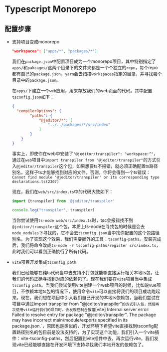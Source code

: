 # Typescript Monorepo

## 配置步骤

- 支持项目变成monorepo

  ```json
  "workspaces": ["apps/*", "packages/*"]
  ```

  我们在`package.json`中配置项目成为一个monorepo项目，其中特别指定了`apps/`和`pakcages/`这两个目录下的文件夹都是一个个独立的`repo`，每个repo都有自己的`package.json`。`yarn`会去扫描`workspaces`指定的目录，并寻找每个目录中的`package.json`。

  在`apps/`下建立一个`web`应用，用来存放我们的web页面的代码。其中配置`tsconfig.json`如下：

  ```json
  {
    "compilerOptions": {
          "paths": {
              "@jeditor/*": [
                  "../../packages/*/src/index"
              ]
          }
      }
  }
  ```

  事实上，即使你在web中安装了`"@jeditor/transpiler": "workspace:^"`，通过在`web`项目中`import transpiler from "@jeditor/transpiler"`的方式引入`@jeditor/transpiler`这个包，如果想要ts不报错，就必须正确配置ts路径别名，这样子ts才能够找到对应的文件。否则，你将会得到一个ts错误：`Cannot find module '@jeditor/transpiler' or its corresponding type declarations.ts(2307)`

  现在，我们在`web/src/index.ts`中的代码大致如下：

  ```typescript
  import {transpiler} from '@jeditor/transpiler'
  
  console.log("transpiler", transpiler)
  ```

  当你尝试使用`ts-node web/src/index.ts`时，tsc会报错找不到`@jeditor/transpiler`这个包，本质上ts-node在寻找包的时候是会去`node_modules`下寻找的，它不会去`tsconfig.json`当中找你配置的这个包路径别名。为了实现这个效果，我们需要额外的工具：`tsconfig-paths`。安装完成后，我们将命令改成`ts-node -r tsconfig-paths/register src/index.ts`，此时我们可以看到正确执行了所有代码。

- `vite`项目开发集成`tsconfig path`

  我们已经能够在纯ts代码当中去支持不打包就能够直接运行相关本地ts包，让我们的代码正确寻找到对应的依赖包了。现在我们要在`vite`项目当中集成`tsconfig path`。当我们尝试使用vite创建一个web项目的时候，比如说vue项目，不依赖本地ts包的情况下，使用命令`vite`可以直接将我们的项目成功跑起来。现在，我们想在项目中引入我们自己开发的本地ts依赖包，当我们尝试在项目中通过import transpiler from "@jeditor/transpiler"`的方式引入包，然后再次使用vite运行我们的项目时，会发现控制台报错`[vite] Internal server error: Failed to resolve entry for package "@jeditor/transpiler". The package may have incorrect main/module/exports specified in its package.json.`，原因也是类似的，开发环境下希望vite直接找到tsconfig配置路径别名的包目前是没法支持的，为了实现这个功能，我们引入一个vite插件：vite-tsconfig-paths，然后配置到vite插件中去，再次运行vite，我们发现vite已经能够直接在开发环境下支持寻找我们本地开发的依赖包了。

